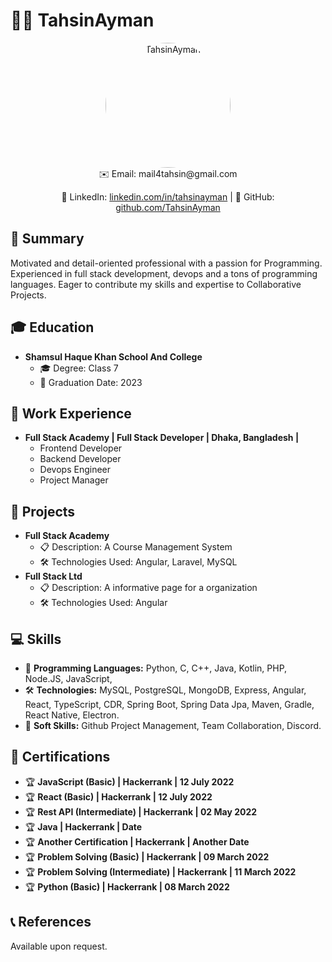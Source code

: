 <!-- README.md -->

# 👩‍💻 TahsinAyman

<div align="center">
  <img src="https://i.imgur.com/nUQhspz.jpeg" alt="TahsinAyman" style="border-radius: 5000px; width: 200px; height: 200px">
</div>

<div align="center">
  ✉️ Email: mail4tahsin@gmail.com <br>
  
  🔗 LinkedIn: [linkedin.com/in/tahsinayman](https://linkedin.com/in/tahsinayman) | 🐙 GitHub: [github.com/TahsinAyman](https://github.com/TahsinAyman)
  
</div>

## 🚀 Summary

Motivated and detail-oriented professional with a passion for Programming. Experienced in full stack development, devops and a tons of programming languages. Eager to contribute my skills and expertise to Collaborative Projects.

## 🎓 Education

- **Shamsul Haque Khan School And College**
  - 🎓 Degree: Class 7
  - 📅 Graduation Date: 2023

## 💼 Work Experience

- **Full Stack Academy | Full Stack Developer | Dhaka, Bangladesh |**
  - Frontend Developer
  - Backend Developer
  - Devops Engineer
  - Project Manager

## 🚀 Projects

- **Full Stack Academy**
  - 📋 Description: A Course Management System
  - 🛠️ Technologies Used: Angular, Laravel, MySQL
- **Full Stack Ltd**
  - 📋 Description: A informative page for a organization
  - 🛠️ Technologies Used: Angular

## 💻 Skills

- 💬 **Programming Languages:** Python, C, C++, Java, Kotlin, PHP, Node.JS, JavaScript, 
- 🛠️ **Technologies:** MySQL, PostgreSQL, MongoDB, Express, Angular, React, TypeScript, CDR, Spring Boot, Spring Data Jpa, Maven, Gradle, React Native, Electron.
- 👥 **Soft Skills:** Github Project Management, Team Collaboration, Discord.

## 📜 Certifications

- 🏆 **JavaScript (Basic) | Hackerrank | 12 July 2022**
- 🏆 **React (Basic) | Hackerrank | 12 July 2022**
- 🏆 **Rest API (Intermediate) | Hackerrank | 02 May 2022**
- 🏆 **Java | Hackerrank | Date**
- 🏆 **Another Certification | Hackerrank | Another Date**
- 🏆 **Problem Solving (Basic) | Hackerrank | 09 March 2022**
- 🏆 **Problem Solving (Intermediate) | Hackerrank | 11 March 2022**
- 🏆 **Python (Basic) | Hackerrank | 08 March 2022**

## 📞 References

Available upon request.
